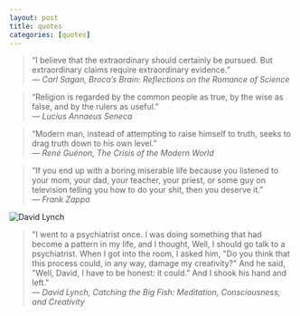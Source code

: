 ```yaml
---
layout: post
title: quotes
categories: [quotes]
---
```


> “I believe that the extraordinary should certainly be pursued. But extraordinary claims require extraordinary evidence.”    
> *— Carl Sagan, Broca’s Brain: Reflections on the Romance of Science*  

> “Religion is regarded by the common people as true, by the wise as false, and by the rulers as useful.”    
> *— Lucius Annaeus Seneca*   

> “Modern man, instead of attempting to raise himself to truth, seeks to drag truth down to his own level.”  
> *― René Guénon, The Crisis of the Modern World*  

> “If you end up with a boring miserable life because you listened to your mom, your dad, your teacher, your priest, or some guy on television telling you how to do your shit, then you deserve it.”  
> *― Frank Zappa*  

![David Lynch](https://commons.wikimedia.org/wiki/File:David_Lynch_(1990).jpg)

>"I went to a psychiatrist once. I was doing something that had become a pattern in my life, and I thought, Well, I should go talk to a psychiatrist. When I got into the room, l asked him, "Do you think that this process could, in any way, damage my creativity?" And he said, "Well, David, I have to be honest: it could." And I shook his hand and left."  
*― David Lynch, Catching the Big Fish: Meditation, Consciousness, and Creativity*